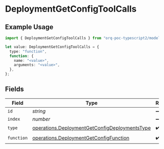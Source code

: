 # DeploymentGetConfigToolCalls

## Example Usage

```typescript
import { DeploymentGetConfigToolCalls } from "orq-poc-typescript2/models/operations";

let value: DeploymentGetConfigToolCalls = {
  type: "function",
  function: {
    name: "<value>",
    arguments: "<value>",
  },
};
```

## Fields

| Field                                                                                                          | Type                                                                                                           | Required                                                                                                       | Description                                                                                                    |
| -------------------------------------------------------------------------------------------------------------- | -------------------------------------------------------------------------------------------------------------- | -------------------------------------------------------------------------------------------------------------- | -------------------------------------------------------------------------------------------------------------- |
| `id`                                                                                                           | *string*                                                                                                       | :heavy_minus_sign:                                                                                             | N/A                                                                                                            |
| `index`                                                                                                        | *number*                                                                                                       | :heavy_minus_sign:                                                                                             | N/A                                                                                                            |
| `type`                                                                                                         | [operations.DeploymentGetConfigDeploymentsType](../../models/operations/deploymentgetconfigdeploymentstype.md) | :heavy_check_mark:                                                                                             | N/A                                                                                                            |
| `function`                                                                                                     | [operations.DeploymentGetConfigFunction](../../models/operations/deploymentgetconfigfunction.md)               | :heavy_check_mark:                                                                                             | N/A                                                                                                            |